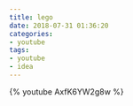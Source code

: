 ```yaml
---
title: lego
date: 2018-07-31 01:36:20
categories:
- youtube
tags:
- youtube
- idea
---
```


{% youtube AxfK6YW2g8w %}
